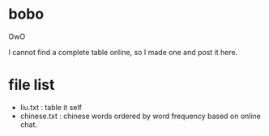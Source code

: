 # bobo
OwO

I cannot find a complete table online, so I made one and post it here.

# file list

- liu.txt : table it self
- chinese.txt : chinese words ordered by word frequency based on online chat.
